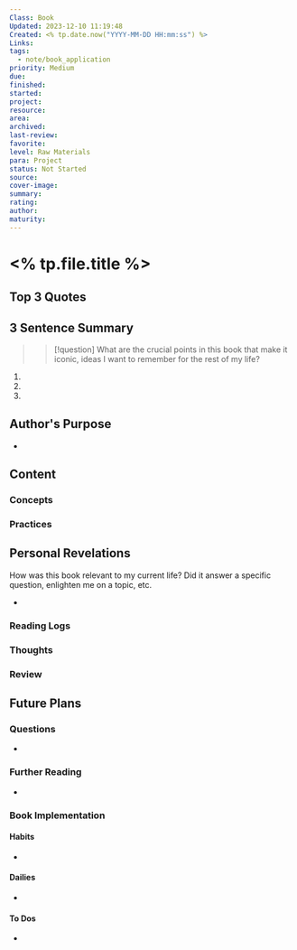 ```yaml
---
Class: Book
Updated: 2023-12-10 11:19:48
Created: <% tp.date.now("YYYY-MM-DD HH:mm:ss") %>
Links: 
tags:
  - note/book_application
priority: Medium
due: 
finished: 
started: 
project: 
resource: 
area: 
archived: 
last-review: 
favorite: 
level: Raw Materials
para: Project
status: Not Started
source: 
cover-image: 
summary: 
rating: 
author:
maturity: 
---
```



# <% tp.file.title %>
## Top 3 Quotes
## 3 Sentence Summary

>>[!question]
>>What are the crucial points in this book that make it iconic, ideas I want to remember for the rest of my life?

1. 
2. 
3. 

## Author's Purpose

- 
## Content
### Concepts
### Practices

## Personal Revelations

How was this book relevant to my current life? Did it answer a specific question, enlighten me on a topic, etc.

- 

### Reading Logs
### Thoughts
### Review

## Future Plans
### Questions
- 
### Further Reading
- 

### Book Implementation
#### Habits
- 
#### Dailies
- 
#### To Dos
- 
